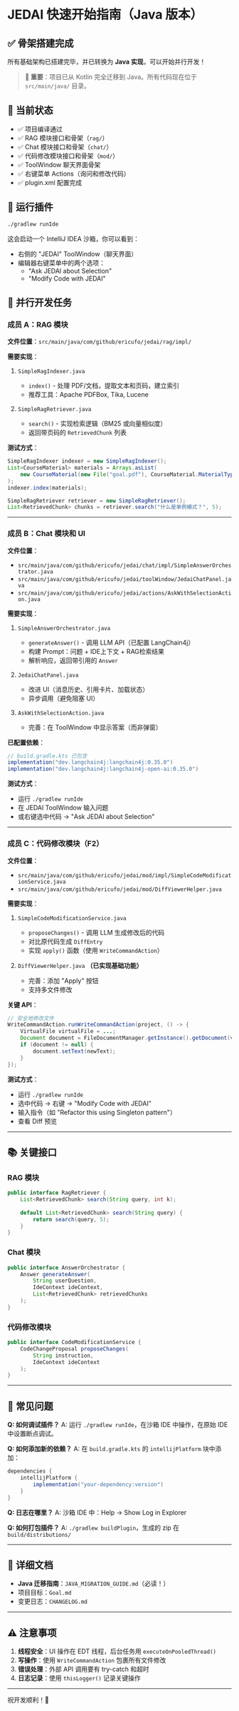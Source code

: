 # JEDAI 快速开始指南（Java 版本）

## ✅ 骨架搭建完成

所有基础架构已搭建完毕，并已转换为 **Java 实现**，可以开始并行开发！

> **📌 重要**：项目已从 Kotlin 完全迁移到 Java。所有代码现在位于 `src/main/java/` 目录。

## 🎯 当前状态

- ✅ 项目编译通过
- ✅ RAG 模块接口和骨架（`rag/`）
- ✅ Chat 模块接口和骨架（`chat/`）
- ✅ 代码修改模块接口和骨架（`mod/`）
- ✅ ToolWindow 聊天界面骨架
- ✅ 右键菜单 Actions（询问和修改代码）
- ✅ plugin.xml 配置完成

## 🚀 运行插件

```bash
./gradlew runIde
```

这会启动一个 IntelliJ IDEA 沙箱，你可以看到：
- 右侧的 "JEDAI" ToolWindow（聊天界面）
- 编辑器右键菜单中的两个选项：
  - "Ask JEDAI about Selection"
  - "Modify Code with JEDAI"

## 👥 并行开发任务

### 成员 A：RAG 模块
**文件位置**：`src/main/java/com/github/ericufo/jedai/rag/impl/`

**需要实现**：
1. `SimpleRagIndexer.java`
   - `index()` - 处理 PDF/文档，提取文本和页码，建立索引
   - 推荐工具：Apache PDFBox, Tika, Lucene
   
2. `SimpleRagRetriever.java`
   - `search()` - 实现检索逻辑（BM25 或向量相似度）
   - 返回带页码的 `RetrievedChunk` 列表

**测试方式**：
```java
SimpleRagIndexer indexer = new SimpleRagIndexer();
List<CourseMaterial> materials = Arrays.asList(
    new CourseMaterial(new File("goal.pdf"), CourseMaterial.MaterialType.PDF)
);
indexer.index(materials);

SimpleRagRetriever retriever = new SimpleRagRetriever();
List<RetrievedChunk> chunks = retriever.search("什么是单例模式？", 5);
```

---

### 成员 B：Chat 模块和 UI
**文件位置**：
- `src/main/java/com/github/ericufo/jedai/chat/impl/SimpleAnswerOrchestrator.java`
- `src/main/java/com/github/ericufo/jedai/toolWindow/JedaiChatPanel.java`
- `src/main/java/com/github/ericufo/jedai/actions/AskWithSelectionAction.java`

**需要实现**：
1. `SimpleAnswerOrchestrator.java`
   - `generateAnswer()` - 调用 LLM API（已配置 LangChain4j）
   - 构建 Prompt：问题 + IDE上下文 + RAG检索结果
   - 解析响应，返回带引用的 `Answer`

2. `JedaiChatPanel.java`
   - 改进 UI（消息历史、引用卡片、加载状态）
   - 异步调用（避免阻塞 UI）
   
3. `AskWithSelectionAction.java`
   - 完善：在 ToolWindow 中显示答案（而非弹窗）

**已配置依赖**：
```groovy
// build.gradle.kts 已包含
implementation("dev.langchain4j:langchain4j:0.35.0")
implementation("dev.langchain4j:langchain4j-open-ai:0.35.0")
```

**测试方式**：
- 运行 `./gradlew runIde`
- 在 JEDAI ToolWindow 输入问题
- 或右键选中代码 → "Ask JEDAI about Selection"

---

### 成员 C：代码修改模块（F2）
**文件位置**：
- `src/main/java/com/github/ericufo/jedai/mod/impl/SimpleCodeModificationService.java`
- `src/main/java/com/github/ericufo/jedai/mod/DiffViewerHelper.java`

**需要实现**：
1. `SimpleCodeModificationService.java`
   - `proposeChanges()` - 调用 LLM 生成修改后的代码
   - 对比原代码生成 `DiffEntry`
   - 实现 `apply()` 函数（使用 `WriteCommandAction`）

2. `DiffViewerHelper.java` **（已实现基础功能）**
   - 完善：添加 "Apply" 按钮
   - 支持多文件修改

**关键 API**：
```java
// 安全地修改文件
WriteCommandAction.runWriteCommandAction(project, () -> {
    VirtualFile virtualFile = ...;
    Document document = FileDocumentManager.getInstance().getDocument(virtualFile);
    if (document != null) {
        document.setText(newText);
    }
});
```

**测试方式**：
- 运行 `./gradlew runIde`
- 选中代码 → 右键 → "Modify Code with JEDAI"
- 输入指令（如 "Refactor this using Singleton pattern"）
- 查看 Diff 预览

---

## 📚 关键接口

### RAG 模块
```java
public interface RagRetriever {
    List<RetrievedChunk> search(String query, int k);
    
    default List<RetrievedChunk> search(String query) {
        return search(query, 5);
    }
}
```

### Chat 模块
```java
public interface AnswerOrchestrator {
    Answer generateAnswer(
        String userQuestion,
        IdeContext ideContext,
        List<RetrievedChunk> retrievedChunks
    );
}
```

### 代码修改模块
```java
public interface CodeModificationService {
    CodeChangeProposal proposeChanges(
        String instruction,
        IdeContext ideContext
    );
}
```

---

## 🔧 常见问题

**Q: 如何调试插件？**
A: 运行 `./gradlew runIde`，在沙箱 IDE 中操作，在原始 IDE 中设置断点调试。

**Q: 如何添加新的依赖？**
A: 在 `build.gradle.kts` 的 `intellijPlatform` 块中添加：
```groovy
dependencies {
    intellijPlatform {
        implementation("your-dependency:version")
    }
}
```

**Q: 日志在哪里？**
A: 沙箱 IDE 中：Help → Show Log in Explorer

**Q: 如何打包插件？**
A: `./gradlew buildPlugin`，生成的 zip 在 `build/distributions/`

---

## 📖 详细文档

- **Java 迁移指南**：`JAVA_MIGRATION_GUIDE.md`（必读！）
- 项目目标：`Goal.md`
- 变更日志：`CHANGELOG.md`

---

## ⚠️ 注意事项

1. **线程安全**：UI 操作在 EDT 线程，后台任务用 `executeOnPooledThread()`
2. **写操作**：使用 `WriteCommandAction` 包裹所有文件修改
3. **错误处理**：外部 API 调用要有 try-catch 和超时
4. **日志记录**：使用 `thisLogger()` 记录关键操作

---

祝开发顺利！🎉

